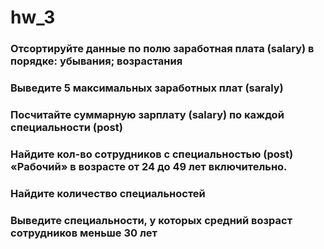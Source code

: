 # hw_3
### Отсортируйте данные по полю заработная плата (salary) в порядке: убывания; возрастания
### Выведите 5 максимальных заработных плат (saraly)
### Посчитайте суммарную зарплату (salary) по каждой специальности (роst)
### Найдите кол-во сотрудников с специальностью (post) «Рабочий» в возрасте от 24 до 49 лет включительно.
### Найдите количество специальностей
### Выведите специальности, у которых средний возраст сотрудников меньше 30 лет
